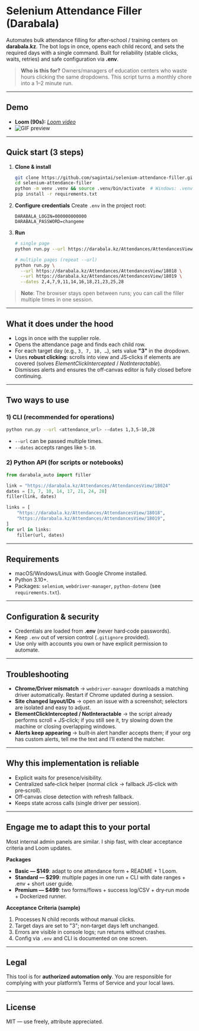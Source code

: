 # Selenium Attendance Filler (Darabala)

Automates bulk attendance filling for after‑school / training centers on **darabala.kz**. The bot logs in once, opens each child record, and sets the required days with a single command. Built for reliability (stable clicks, waits, retries) and safe configuration via **.env**.

> **Who is this for?** Owners/managers of education centers who waste hours clicking the same dropdowns. This script turns a monthly chore into a 1–2 minute run.

---

## Demo

* **Loom (90s):** [*Loom video*](https://www.loom.com/share/e039c9e109bc46d59000171f44aa460b)
* ![GIF preview](docs/demo_selenium.gif)

---

## Quick start (3 steps)

1. **Clone & install**

   ```bash
   git clone https://github.com/sagintai/selenium-attendance-filler.git
   cd selenium-attendance-filler
   python -m venv .venv && source .venv/bin/activate  # Windows: .venv\Scripts\activate
   pip install -r requirements.txt
   ```
2. **Configure credentials**
   Create `.env` in the project root:

   ```dotenv
   DARABALA_LOGIN=000000000000
   DARABALA_PASSWORD=changeme
   ```
3. **Run**

   ```bash
   # single page
   python run.py --url https://darabala.kz/Attendances/AttendancesView/18001 --dates 3,7,10,14,17,21,24,28

   # multiple pages (repeat --url)
   python run.py \
     --url https://darabala.kz/Attendances/AttendancesView/18018 \
     --url https://darabala.kz/Attendances/AttendancesView/18019 \
     --dates 2,4,7,9,11,14,16,18,21,23,25,28
   ```

> **Note**: The browser stays open between runs; you can call the filler multiple times in one session.

---

## What it does under the hood

* Logs in once with the supplier role.
* Opens the attendance page and finds each child row.
* For each target day (e.g., `3, 7, 10, …`), sets value **"З"** in the dropdown.
* Uses **robust clicking**: scrolls into view and JS‑clicks if elements are covered (solves *ElementClickIntercepted* / *NotInteractable*).
* Dismisses alerts and ensures the off‑canvas editor is fully closed before continuing.

---

## Two ways to use

### 1) CLI (recommended for operations)

```bash
python run.py --url <attendance_url> --dates 1,3,5-10,28
```

* `--url` can be passed multiple times.
* `--dates` accepts ranges like `5-10`.

### 2) Python API (for scripts or notebooks)

```python
from darabala_auto import filler

link = "https://darabala.kz/Attendances/AttendancesView/18024"
dates = [3, 7, 10, 14, 17, 21, 24, 28]
filler(link, dates)

links = [
    "https://darabala.kz/Attendances/AttendancesView/18018",
    "https://darabala.kz/Attendances/AttendancesView/18019",
]
for url in links:
    filler(url, dates)
```

---

## Requirements

* macOS/Windows/Linux with Google Chrome installed.
* Python 3.10+.
* Packages: `selenium`, `webdriver-manager`, `python-dotenv` (see `requirements.txt`).

---

## Configuration & security

* Credentials are loaded from **.env** (never hard‑code passwords).
* Keep `.env` out of version control (`.gitignore` provided).
* Use only with accounts you own or have explicit permission to automate.

---

## Troubleshooting

* **Chrome/Driver mismatch** → `webdriver-manager` downloads a matching driver automatically. Restart if Chrome updated during a session.
* **Site changed layout/IDs** → open an issue with a screenshot; selectors are isolated and easy to adjust.
* **ElementClickIntercepted / NotInteractable** → the script already performs scroll + JS‑click; if you still see it, try slowing down the machine or closing overlapping windows.
* **Alerts keep appearing** → built‑in alert handler accepts them; if your org has custom alerts, tell me the text and I’ll extend the matcher.

---

## Why this implementation is reliable

* Explicit waits for presence/visibility.
* Centralized safe‑click helper (normal click → fallback JS‑click with pre‑scroll).
* Off‑canvas close detection with refresh fallback.
* Keeps state across calls (single driver per session).

---

## Engage me to adapt this to your portal

Most internal admin panels are similar. I ship fast, with clear acceptance criteria and Loom updates.

**Packages**

* **Basic — \$149**: adapt to one attendance form + README + 1 Loom.
* **Standard — \$299**: multiple pages in one run + CLI with date ranges + .env + short user guide.
* **Premium — \$499**: two forms/flows + success log/CSV + dry‑run mode + Dockerized runner.

**Acceptance Criteria (sample)**

1. Processes N child records without manual clicks.
2. Target days are set to "З"; non‑target days left unchanged.
3. Errors are visible in console logs; run returns without crashes.
4. Config via `.env` and CLI is documented on one screen.

---

## Legal

This tool is for **authorized automation only**. You are responsible for complying with your platform’s Terms of Service and your local laws.

---

## License

MIT — use freely, attribute appreciated.
